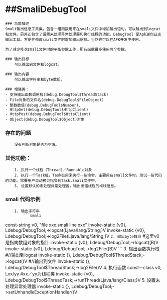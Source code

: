 ##SmaliDebugTool
==============

	### 功能描述
	Smali输出信息工具集。包含一组函数用来在smali文件中增加输出语句，可以输出到logcat和文件。另外还包含了设置未处理异常处理器和执行线程的功能。DebugTool 是Apk逆向日志输出工具。方便在修改smali文件时增加输出信息。当然也可以在APK开发中使用。
  
  	为了减少修改smali文件时的平衡参数工作，所有函数最多使用两个参数。
  
  	### 输出目标
  		可以输出到文件和logcat。
  
  	### 输出内容
  		可以输出字符串和byte数组。
  
  	### 增强类：
  	- 支持输出函数调用栈(debug.DebugTool$ThreadStack)
  	- File对象的文件名(debug.DebugTool$FileObject)
  	- 整数数值(debug.DebugTool$Number)、
    - HttpGet(debug.DebugTool$HttpClient)
    - HttpPost(debug.DebugTool$HttpClient)
    - Object(debug.DebugTool$Object)对象
  
   ### 存在的问题
   		没有判断对象是否为空值。
  
   ### 其他功能：
  		1. 执行一个线程（Thread)／Runnable对象
  		2. 执行一个Task桩。Task桩用来执行一些命令，主要用在smali文件时。测试一些代码的功能。需要用户自动拷贝指令到Task.smali文件中。
  		3. 设置默认的未处理异常处理器，输出出错线程的堆栈信息。
  
   ### smali 代码示例
  
  		1. 输出字符串
     		```smali
const-string v0, "file xxx.smali line xxx"
     		invoke-static {v0}, Ldebug/DebugTool;->logcat(Ljava/lang/String;)V
     		invoke-static {v0}, Ldebug/DebugTool;->log2File(Ljava/lang/String;)V
     		```
  		2. 输出byte数组
  			```
  	  		#这里v0是指向数组对象的指针	
  	  		invoke-static {v0}, Ldebug/DebugTool;->logcat([B)V
     		invoke-static {v0}, Ldebug/DebugTool;->log2File([B)V
     		```
  		3. 输出函数执行栈
  	  		#//输出到logcat
     		invoke-static {}, Ldebug/DebugTool$ThreadStack;->logcat()V
     		#//输出到文件
     		invoke-static {}, Ldebug/DebugTool$ThreadStack;->log2File()V
  		4. 执行函数
     		const－class v0, Lxx/yy  #xx／yy为线程类
     		invoke-static {v0}, Ldebug/DebugTool$ThreadTask;->runThread(Ljava/lang/Class;)V
  		5. 设置未处理异常处理器
  	  		invoke-static {}, Ldebug/DebugTool;->setUnhandleExceptionHandler()V
